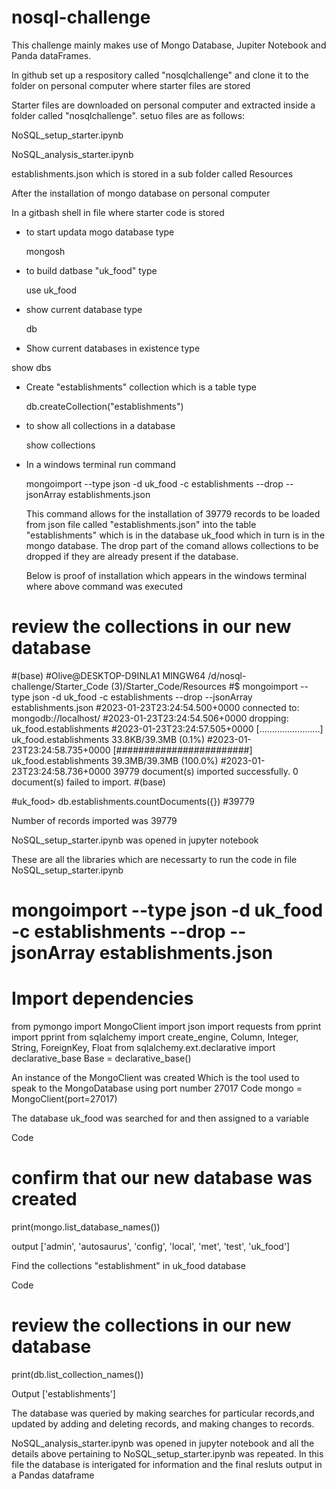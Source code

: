 # nosql-challenge


This challenge mainly makes use of Mongo Database, Jupiter Notebook and Panda dataFrames.

In github set up a respository called "nosqlchallenge" and clone it to the folder on personal computer where starter files are stored

Starter files are downloaded on personal computer and extracted inside a folder called "nosqlchallenge". setuo files are as follows: 

  NoSQL_setup_starter.ipynb  

  NoSQL_analysis_starter.ipynb

  establishments.json which is stored in a sub folder called Resources


After the installation of mongo database on personal computer 

In a gitbash shell in file where starter code is stored

 - to start updata mogo database type

   mongosh
    
 - to build datbase "uk_food" type

   use uk_food

 - show current database type
  
   db
 
 - Show current databases in existence type
  
  show dbs

 - Create "establishments" collection which is a table type
 
   db.createCollection("establishments")

 - to show all collections in a database
  
   show collections
 
- In a windows terminal run command 

  mongoimport --type json -d uk_food -c establishments --drop --jsonArray establishments.json
  
  This command allows for the installation of 39779 records to be loaded from json file called "establishments.json" into the table "establishments" which is in the     database uk_food which in turn is in the mongo database. The drop part of the comand allows collections to be dropped if they are already present if the database.
  
  Below is proof of installation which appears in the windows terminal where above command was executed

# review the collections in our new database
#(base)
#Olive@DESKTOP-D9INLA1 MINGW64 /d/nosql-challenge/Starter_Code (3)/Starter_Code/Resources
#$ mongoimport --type json -d uk_food -c establishments --drop --jsonArray establishments.json
#2023-01-23T23:24:54.500+0000    connected to: mongodb://localhost/
#2023-01-23T23:24:54.506+0000    dropping: uk_food.establishments
#2023-01-23T23:24:57.505+0000    [........................] uk_food.establishments       33.8KB/39.3MB (0.1%)
#2023-01-23T23:24:58.735+0000    [########################] uk_food.establishments       39.3MB/39.3MB (100.0%)
#2023-01-23T23:24:58.736+0000    39779 document(s) imported successfully. 0 document(s) failed to import.
#(base)

#uk_food> db.establishments.countDocuments({})
#39779

Number of records imported was 39779




NoSQL_setup_starter.ipynb was opened in jupyter notebook

These are all the libraries which are necessarty to run the code in file NoSQL_setup_starter.ipynb

# mongoimport --type json -d uk_food -c establishments --drop --jsonArray establishments.json
# Import dependencies
from pymongo import MongoClient
import json
import requests 
from pprint import pprint
from sqlalchemy import create_engine, Column, Integer, String, ForeignKey, Float
from sqlalchemy.ext.declarative import declarative_base
Base = declarative_base()


An instance of the MongoClient was created Which is the tool used to speak to the MongoDatabase using port number 27017
Code
mongo = MongoClient(port=27017)

The database uk_food was searched for and then assigned to a variable

Code
# confirm that our new database was created
print(mongo.list_database_names())

output ['admin', 'autosaurus', 'config', 'local', 'met', 'test', 'uk_food']

Find the collections "establishment" in uk_food database

Code
# review the collections in our new database
print(db.list_collection_names())

Output ['establishments']

The database was queried by making searches for particular records,and updated by adding and deleting records, and making changes to records.


NoSQL_analysis_starter.ipynb was opened in jupyter notebook and all the details above pertaining to NoSQL_setup_starter.ipynb was repeated.
In this file the database is interigated for information and the final resluts output in a Pandas dataframe 





